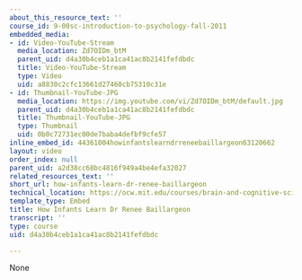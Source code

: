 ```yaml
---
about_this_resource_text: ''
course_id: 9-00sc-introduction-to-psychology-fall-2011
embedded_media:
- id: Video-YouTube-Stream
  media_location: Zd7OIDm_btM
  parent_uid: d4a30b4ceb1a1ca41ac8b2141fefdbdc
  title: Video-YouTube-Stream
  type: Video
  uid: a8830c2cfc13661d27460cb75310c31e
- id: Thumbnail-YouTube-JPG
  media_location: https://img.youtube.com/vi/Zd7OIDm_btM/default.jpg
  parent_uid: d4a30b4ceb1a1ca41ac8b2141fefdbdc
  title: Thumbnail-YouTube-JPG
  type: Thumbnail
  uid: 0b0c72731ec00de7baba4defbf9cfe57
inline_embed_id: 44361004howinfantslearndrreneebaillargeon63120662
layout: video
order_index: null
parent_uid: a2d38cc68bc4816f949a4be4efa32027
related_resources_text: ''
short_url: how-infants-learn-dr-renee-baillargeon
technical_location: https://ocw.mit.edu/courses/brain-and-cognitive-sciences/9-00sc-introduction-to-psychology-fall-2011/child-development/removed-clips/how-infants-learn-dr-renee-baillargeon
template_type: Embed
title: How Infants Learn Dr Renee Baillargeon
transcript: ''
type: course
uid: d4a30b4ceb1a1ca41ac8b2141fefdbdc

---
```

None
